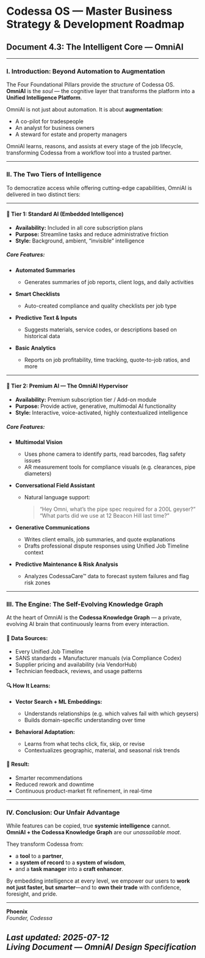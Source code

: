 # Codessa OS — Master Business Strategy & Development Roadmap  
## Document 4.3: The Intelligent Core — OmniAI

---

### I. Introduction: Beyond Automation to Augmentation

The Four Foundational Pillars provide the *structure* of Codessa OS.  
**OmniAI** is the *soul* — the cognitive layer that transforms the platform into a **Unified Intelligence Platform**.

OmniAI is not just about automation. It is about **augmentation**:  
- A co-pilot for tradespeople  
- An analyst for business owners  
- A steward for estate and property managers  

OmniAI learns, reasons, and assists at every stage of the job lifecycle, transforming Codessa from a workflow tool into a trusted partner.

---

### II. The Two Tiers of Intelligence

To democratize access while offering cutting-edge capabilities, OmniAI is delivered in two distinct tiers:

---

#### 🧠 Tier 1: Standard AI (Embedded Intelligence)

- **Availability:** Included in all core subscription plans  
- **Purpose:** Streamline tasks and reduce administrative friction  
- **Style:** Background, ambient, “invisible” intelligence

##### Core Features:
- **Automated Summaries**  
  - Generates summaries of job reports, client logs, and daily activities  

- **Smart Checklists**  
  - Auto-created compliance and quality checklists per job type  

- **Predictive Text & Inputs**  
  - Suggests materials, service codes, or descriptions based on historical data  

- **Basic Analytics**  
  - Reports on job profitability, time tracking, quote-to-job ratios, and more  

---

#### 🔮 Tier 2: Premium AI — The OmniAI Hypervisor

- **Availability:** Premium subscription tier / Add-on module  
- **Purpose:** Provide active, generative, multimodal AI functionality  
- **Style:** Interactive, voice-activated, highly contextualized intelligence

##### Core Features:

- **Multimodal Vision**  
  - Uses phone camera to identify parts, read barcodes, flag safety issues  
  - AR measurement tools for compliance visuals (e.g. clearances, pipe diameters)

- **Conversational Field Assistant**  
  - Natural language support:  
    > “Hey Omni, what’s the pipe spec required for a 200L geyser?”  
    > “What parts did we use at 12 Beacon Hill last time?”

- **Generative Communications**  
  - Writes client emails, job summaries, and quote explanations  
  - Drafts professional dispute responses using Unified Job Timeline context

- **Predictive Maintenance & Risk Analysis**  
  - Analyzes CodessaCare™ data to forecast system failures and flag risk zones

---

### III. The Engine: The Self-Evolving Knowledge Graph

At the heart of OmniAI is the **Codessa Knowledge Graph** — a private, evolving AI brain that continuously learns from every interaction.

#### 📡 Data Sources:
- Every Unified Job Timeline  
- SANS standards + Manufacturer manuals (via Compliance Codex)  
- Supplier pricing and availability (via VendorHub)  
- Technician feedback, reviews, and usage patterns  

#### 🔍 How It Learns:
- **Vector Search + ML Embeddings:**  
  - Understands relationships (e.g. which valves fail with which geysers)  
  - Builds domain-specific understanding over time  

- **Behavioral Adaptation:**  
  - Learns from what techs click, fix, skip, or revise  
  - Contextualizes geographic, material, and seasonal risk trends  

#### 🧬 Result:
- Smarter recommendations  
- Reduced rework and downtime  
- Continuous product-market fit refinement, in real-time

---

### IV. Conclusion: Our Unfair Advantage

While features can be copied, true **systemic intelligence** cannot.  
**OmniAI + the Codessa Knowledge Graph** are our *unassailable moat*.

They transform Codessa from:
- a **tool** to a **partner**,  
- a **system of record** to a **system of wisdom**,  
- and a **task manager** into a **craft enhancer**.

By embedding intelligence at every level, we empower our users to **work not just faster, but smarter**—and to **own their trade** with confidence, foresight, and pride.

---

**Phoenix**  
*Founder, Codessa*

_Last updated: 2025-07-12_  
_Living Document — OmniAI Design Specification_
---